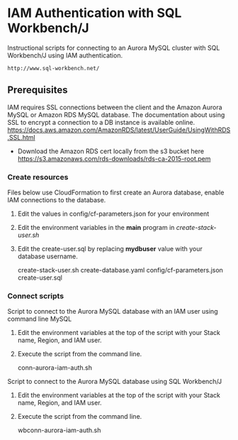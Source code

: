 # IAM Authentication with SQL Workbench/J
Instructional scripts for connecting to an Aurora MySQL cluster with SQL Workbench/J using IAM authentication.

    http://www.sql-workbench.net/

## Prerequisites
IAM requires SSL connections between the client and the Amazon Aurora MySQL or Amazon RDS MySQL database.
The documentation about using SSL to encrypt  a connection to a DB instance is available online. 
    https://docs.aws.amazon.com/AmazonRDS/latest/UserGuide/UsingWithRDS.SSL.html 


* Download the Amazon RDS cert locally from the s3 bucket here
    https://s3.amazonaws.com/rds-downloads/rds-ca-2015-root.pem

### Create resources
Files below use CloudFormation to first create an Aurora database, 
enable IAM connections to the database.

1. Edit the values in config/cf-parameters.json for your environment
2. Edit the environment variables in the __main__ program in *create-stack-user.sh*
3. Edit the create-user.sql by replacing __mydbuser__ value with your database username.


    create-stack-user.sh
        create-database.yaml
           config/cf-parameters.json
           create-user.sql

### Connect scripts
Script to connect to the Aurora MySQL database with an IAM user using command line MySQL

1. Edit the environment variables at the top of the script with your Stack name, Region, and IAM user.
2. Execute the script from the command line.
    
    conn-aurora-iam-auth.sh

Script to connect to the Aurora MySQL database using SQL Workbench/J
1. Edit the environment variables at the top of the script with your Stack name, Region, and IAM user.
2. Execute the script from the command line.
    
    
    wbconn-aurora-iam-auth.sh

